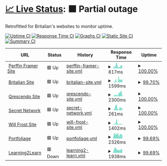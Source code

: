 # [📈 Live Status](https://Frostist.github.io/britalianuptime): <!--live status--> **🟧 Partial outage**

Retrofitted for Britalian's websites to monitor uptime.

[![Uptime CI](https://github.com/Frostist/britalianuptime/workflows/Uptime%20CI/badge.svg)](https://github.com/Frostist/britalianuptime/actions?query=workflow%3A%22Uptime+CI%22)
[![Response Time CI](https://github.com/Frostist/britalianuptime/workflows/Response%20Time%20CI/badge.svg)](https://github.com/Frostist/britalianuptime/actions?query=workflow%3A%22Response+Time+CI%22)
[![Graphs CI](https://github.com/Frostist/britalianuptime/workflows/Graphs%20CI/badge.svg)](https://github.com/Frostist/britalianuptime/actions?query=workflow%3A%22Graphs+CI%22)
[![Static Site CI](https://github.com/Frostist/britalianuptime/workflows/Static%20Site%20CI/badge.svg)](https://github.com/Frostist/britalianuptime/actions?query=workflow%3A%22Static+Site+CI%22)
[![Summary CI](https://github.com/Frostist/britalianuptime/workflows/Summary%20CI/badge.svg)](https://github.com/Frostist/britalianuptime/actions?query=workflow%3A%22Summary+CI%22)

<!--start: status pages-->
<!-- This summary is generated by Upptime (https://github.com/upptime/upptime) -->
<!-- Do not edit this manually, your changes will be overwritten -->
<!-- prettier-ignore -->
| URL | Status | History | Response Time | Uptime |
| --- | ------ | ------- | ------------- | ------ |
| <img alt="" src="https://icons.duckduckgo.com/ip3/www.perffingroup.com.ico" height="13"> [Perffin Framer Site](https://www.perffingroup.com) | 🟩 Up | [perffin-framer-site.yml](https://github.com/Frostist/BritalianWebsiteWatcher/commits/HEAD/history/perffin-framer-site.yml) | <details><summary><img alt="Response time graph" src="./graphs/perffin-framer-site/response-time-week.png" height="20"> 817ms</summary><br><a href="https://Frostist.github.io/britalianuptime/history/perffin-framer-site"><img alt="Response time 639" src="https://img.shields.io/endpoint?url=https%3A%2F%2Fraw.githubusercontent.com%2FFrostist%2FBritalianWebsiteWatcher%2FHEAD%2Fapi%2Fperffin-framer-site%2Fresponse-time.json"></a><br><a href="https://Frostist.github.io/britalianuptime/history/perffin-framer-site"><img alt="24-hour response time 726" src="https://img.shields.io/endpoint?url=https%3A%2F%2Fraw.githubusercontent.com%2FFrostist%2FBritalianWebsiteWatcher%2FHEAD%2Fapi%2Fperffin-framer-site%2Fresponse-time-day.json"></a><br><a href="https://Frostist.github.io/britalianuptime/history/perffin-framer-site"><img alt="7-day response time 817" src="https://img.shields.io/endpoint?url=https%3A%2F%2Fraw.githubusercontent.com%2FFrostist%2FBritalianWebsiteWatcher%2FHEAD%2Fapi%2Fperffin-framer-site%2Fresponse-time-week.json"></a><br><a href="https://Frostist.github.io/britalianuptime/history/perffin-framer-site"><img alt="30-day response time 721" src="https://img.shields.io/endpoint?url=https%3A%2F%2Fraw.githubusercontent.com%2FFrostist%2FBritalianWebsiteWatcher%2FHEAD%2Fapi%2Fperffin-framer-site%2Fresponse-time-month.json"></a><br><a href="https://Frostist.github.io/britalianuptime/history/perffin-framer-site"><img alt="1-year response time 639" src="https://img.shields.io/endpoint?url=https%3A%2F%2Fraw.githubusercontent.com%2FFrostist%2FBritalianWebsiteWatcher%2FHEAD%2Fapi%2Fperffin-framer-site%2Fresponse-time-year.json"></a></details> | <details><summary><a href="https://Frostist.github.io/britalianuptime/history/perffin-framer-site">100.00%</a></summary><a href="https://Frostist.github.io/britalianuptime/history/perffin-framer-site"><img alt="All-time uptime 99.89%" src="https://img.shields.io/endpoint?url=https%3A%2F%2Fraw.githubusercontent.com%2FFrostist%2FBritalianWebsiteWatcher%2FHEAD%2Fapi%2Fperffin-framer-site%2Fuptime.json"></a><br><a href="https://Frostist.github.io/britalianuptime/history/perffin-framer-site"><img alt="24-hour uptime 100.00%" src="https://img.shields.io/endpoint?url=https%3A%2F%2Fraw.githubusercontent.com%2FFrostist%2FBritalianWebsiteWatcher%2FHEAD%2Fapi%2Fperffin-framer-site%2Fuptime-day.json"></a><br><a href="https://Frostist.github.io/britalianuptime/history/perffin-framer-site"><img alt="7-day uptime 100.00%" src="https://img.shields.io/endpoint?url=https%3A%2F%2Fraw.githubusercontent.com%2FFrostist%2FBritalianWebsiteWatcher%2FHEAD%2Fapi%2Fperffin-framer-site%2Fuptime-week.json"></a><br><a href="https://Frostist.github.io/britalianuptime/history/perffin-framer-site"><img alt="30-day uptime 100.00%" src="https://img.shields.io/endpoint?url=https%3A%2F%2Fraw.githubusercontent.com%2FFrostist%2FBritalianWebsiteWatcher%2FHEAD%2Fapi%2Fperffin-framer-site%2Fuptime-month.json"></a><br><a href="https://Frostist.github.io/britalianuptime/history/perffin-framer-site"><img alt="1-year uptime 99.89%" src="https://img.shields.io/endpoint?url=https%3A%2F%2Fraw.githubusercontent.com%2FFrostist%2FBritalianWebsiteWatcher%2FHEAD%2Fapi%2Fperffin-framer-site%2Fuptime-year.json"></a></details>
| <img alt="" src="https://icons.duckduckgo.com/ip3/britalian.co.za.ico" height="13"> [Britalian Site](https://britalian.co.za) | 🟩 Up | [britalian-site.yml](https://github.com/Frostist/BritalianWebsiteWatcher/commits/HEAD/history/britalian-site.yml) | <details><summary><img alt="Response time graph" src="./graphs/britalian-site/response-time-week.png" height="20"> 1599ms</summary><br><a href="https://Frostist.github.io/britalianuptime/history/britalian-site"><img alt="Response time 1177" src="https://img.shields.io/endpoint?url=https%3A%2F%2Fraw.githubusercontent.com%2FFrostist%2FBritalianWebsiteWatcher%2FHEAD%2Fapi%2Fbritalian-site%2Fresponse-time.json"></a><br><a href="https://Frostist.github.io/britalianuptime/history/britalian-site"><img alt="24-hour response time 1837" src="https://img.shields.io/endpoint?url=https%3A%2F%2Fraw.githubusercontent.com%2FFrostist%2FBritalianWebsiteWatcher%2FHEAD%2Fapi%2Fbritalian-site%2Fresponse-time-day.json"></a><br><a href="https://Frostist.github.io/britalianuptime/history/britalian-site"><img alt="7-day response time 1599" src="https://img.shields.io/endpoint?url=https%3A%2F%2Fraw.githubusercontent.com%2FFrostist%2FBritalianWebsiteWatcher%2FHEAD%2Fapi%2Fbritalian-site%2Fresponse-time-week.json"></a><br><a href="https://Frostist.github.io/britalianuptime/history/britalian-site"><img alt="30-day response time 625" src="https://img.shields.io/endpoint?url=https%3A%2F%2Fraw.githubusercontent.com%2FFrostist%2FBritalianWebsiteWatcher%2FHEAD%2Fapi%2Fbritalian-site%2Fresponse-time-month.json"></a><br><a href="https://Frostist.github.io/britalianuptime/history/britalian-site"><img alt="1-year response time 1177" src="https://img.shields.io/endpoint?url=https%3A%2F%2Fraw.githubusercontent.com%2FFrostist%2FBritalianWebsiteWatcher%2FHEAD%2Fapi%2Fbritalian-site%2Fresponse-time-year.json"></a></details> | <details><summary><a href="https://Frostist.github.io/britalianuptime/history/britalian-site">99.70%</a></summary><a href="https://Frostist.github.io/britalianuptime/history/britalian-site"><img alt="All-time uptime 99.97%" src="https://img.shields.io/endpoint?url=https%3A%2F%2Fraw.githubusercontent.com%2FFrostist%2FBritalianWebsiteWatcher%2FHEAD%2Fapi%2Fbritalian-site%2Fuptime.json"></a><br><a href="https://Frostist.github.io/britalianuptime/history/britalian-site"><img alt="24-hour uptime 100.00%" src="https://img.shields.io/endpoint?url=https%3A%2F%2Fraw.githubusercontent.com%2FFrostist%2FBritalianWebsiteWatcher%2FHEAD%2Fapi%2Fbritalian-site%2Fuptime-day.json"></a><br><a href="https://Frostist.github.io/britalianuptime/history/britalian-site"><img alt="7-day uptime 99.70%" src="https://img.shields.io/endpoint?url=https%3A%2F%2Fraw.githubusercontent.com%2FFrostist%2FBritalianWebsiteWatcher%2FHEAD%2Fapi%2Fbritalian-site%2Fuptime-week.json"></a><br><a href="https://Frostist.github.io/britalianuptime/history/britalian-site"><img alt="30-day uptime 99.93%" src="https://img.shields.io/endpoint?url=https%3A%2F%2Fraw.githubusercontent.com%2FFrostist%2FBritalianWebsiteWatcher%2FHEAD%2Fapi%2Fbritalian-site%2Fuptime-month.json"></a><br><a href="https://Frostist.github.io/britalianuptime/history/britalian-site"><img alt="1-year uptime 99.97%" src="https://img.shields.io/endpoint?url=https%3A%2F%2Fraw.githubusercontent.com%2FFrostist%2FBritalianWebsiteWatcher%2FHEAD%2Fapi%2Fbritalian-site%2Fuptime-year.json"></a></details>
| <img alt="" src="https://icons.duckduckgo.com/ip3/qrescendo.co.ico" height="13"> [Qrescendo Site](https://qrescendo.co) | 🟩 Up | [qrescendo-site.yml](https://github.com/Frostist/BritalianWebsiteWatcher/commits/HEAD/history/qrescendo-site.yml) | <details><summary><img alt="Response time graph" src="./graphs/qrescendo-site/response-time-week.png" height="20"> 2300ms</summary><br><a href="https://Frostist.github.io/britalianuptime/history/qrescendo-site"><img alt="Response time 1527" src="https://img.shields.io/endpoint?url=https%3A%2F%2Fraw.githubusercontent.com%2FFrostist%2FBritalianWebsiteWatcher%2FHEAD%2Fapi%2Fqrescendo-site%2Fresponse-time.json"></a><br><a href="https://Frostist.github.io/britalianuptime/history/qrescendo-site"><img alt="24-hour response time 817" src="https://img.shields.io/endpoint?url=https%3A%2F%2Fraw.githubusercontent.com%2FFrostist%2FBritalianWebsiteWatcher%2FHEAD%2Fapi%2Fqrescendo-site%2Fresponse-time-day.json"></a><br><a href="https://Frostist.github.io/britalianuptime/history/qrescendo-site"><img alt="7-day response time 2300" src="https://img.shields.io/endpoint?url=https%3A%2F%2Fraw.githubusercontent.com%2FFrostist%2FBritalianWebsiteWatcher%2FHEAD%2Fapi%2Fqrescendo-site%2Fresponse-time-week.json"></a><br><a href="https://Frostist.github.io/britalianuptime/history/qrescendo-site"><img alt="30-day response time 1793" src="https://img.shields.io/endpoint?url=https%3A%2F%2Fraw.githubusercontent.com%2FFrostist%2FBritalianWebsiteWatcher%2FHEAD%2Fapi%2Fqrescendo-site%2Fresponse-time-month.json"></a><br><a href="https://Frostist.github.io/britalianuptime/history/qrescendo-site"><img alt="1-year response time 1527" src="https://img.shields.io/endpoint?url=https%3A%2F%2Fraw.githubusercontent.com%2FFrostist%2FBritalianWebsiteWatcher%2FHEAD%2Fapi%2Fqrescendo-site%2Fresponse-time-year.json"></a></details> | <details><summary><a href="https://Frostist.github.io/britalianuptime/history/qrescendo-site">100.00%</a></summary><a href="https://Frostist.github.io/britalianuptime/history/qrescendo-site"><img alt="All-time uptime 100.00%" src="https://img.shields.io/endpoint?url=https%3A%2F%2Fraw.githubusercontent.com%2FFrostist%2FBritalianWebsiteWatcher%2FHEAD%2Fapi%2Fqrescendo-site%2Fuptime.json"></a><br><a href="https://Frostist.github.io/britalianuptime/history/qrescendo-site"><img alt="24-hour uptime 100.00%" src="https://img.shields.io/endpoint?url=https%3A%2F%2Fraw.githubusercontent.com%2FFrostist%2FBritalianWebsiteWatcher%2FHEAD%2Fapi%2Fqrescendo-site%2Fuptime-day.json"></a><br><a href="https://Frostist.github.io/britalianuptime/history/qrescendo-site"><img alt="7-day uptime 100.00%" src="https://img.shields.io/endpoint?url=https%3A%2F%2Fraw.githubusercontent.com%2FFrostist%2FBritalianWebsiteWatcher%2FHEAD%2Fapi%2Fqrescendo-site%2Fuptime-week.json"></a><br><a href="https://Frostist.github.io/britalianuptime/history/qrescendo-site"><img alt="30-day uptime 100.00%" src="https://img.shields.io/endpoint?url=https%3A%2F%2Fraw.githubusercontent.com%2FFrostist%2FBritalianWebsiteWatcher%2FHEAD%2Fapi%2Fqrescendo-site%2Fuptime-month.json"></a><br><a href="https://Frostist.github.io/britalianuptime/history/qrescendo-site"><img alt="1-year uptime 100.00%" src="https://img.shields.io/endpoint?url=https%3A%2F%2Fraw.githubusercontent.com%2FFrostist%2FBritalianWebsiteWatcher%2FHEAD%2Fapi%2Fqrescendo-site%2Fuptime-year.json"></a></details>
| <img alt="" src="https://icons.duckduckgo.com/ip3/scrt.network.ico" height="13"> [Secret Network](https://scrt.network) | 🟩 Up | [secret-network.yml](https://github.com/Frostist/BritalianWebsiteWatcher/commits/HEAD/history/secret-network.yml) | <details><summary><img alt="Response time graph" src="./graphs/secret-network/response-time-week.png" height="20"> 261ms</summary><br><a href="https://Frostist.github.io/britalianuptime/history/secret-network"><img alt="Response time 491" src="https://img.shields.io/endpoint?url=https%3A%2F%2Fraw.githubusercontent.com%2FFrostist%2FBritalianWebsiteWatcher%2FHEAD%2Fapi%2Fsecret-network%2Fresponse-time.json"></a><br><a href="https://Frostist.github.io/britalianuptime/history/secret-network"><img alt="24-hour response time 192" src="https://img.shields.io/endpoint?url=https%3A%2F%2Fraw.githubusercontent.com%2FFrostist%2FBritalianWebsiteWatcher%2FHEAD%2Fapi%2Fsecret-network%2Fresponse-time-day.json"></a><br><a href="https://Frostist.github.io/britalianuptime/history/secret-network"><img alt="7-day response time 261" src="https://img.shields.io/endpoint?url=https%3A%2F%2Fraw.githubusercontent.com%2FFrostist%2FBritalianWebsiteWatcher%2FHEAD%2Fapi%2Fsecret-network%2Fresponse-time-week.json"></a><br><a href="https://Frostist.github.io/britalianuptime/history/secret-network"><img alt="30-day response time 235" src="https://img.shields.io/endpoint?url=https%3A%2F%2Fraw.githubusercontent.com%2FFrostist%2FBritalianWebsiteWatcher%2FHEAD%2Fapi%2Fsecret-network%2Fresponse-time-month.json"></a><br><a href="https://Frostist.github.io/britalianuptime/history/secret-network"><img alt="1-year response time 491" src="https://img.shields.io/endpoint?url=https%3A%2F%2Fraw.githubusercontent.com%2FFrostist%2FBritalianWebsiteWatcher%2FHEAD%2Fapi%2Fsecret-network%2Fresponse-time-year.json"></a></details> | <details><summary><a href="https://Frostist.github.io/britalianuptime/history/secret-network">100.00%</a></summary><a href="https://Frostist.github.io/britalianuptime/history/secret-network"><img alt="All-time uptime 99.91%" src="https://img.shields.io/endpoint?url=https%3A%2F%2Fraw.githubusercontent.com%2FFrostist%2FBritalianWebsiteWatcher%2FHEAD%2Fapi%2Fsecret-network%2Fuptime.json"></a><br><a href="https://Frostist.github.io/britalianuptime/history/secret-network"><img alt="24-hour uptime 100.00%" src="https://img.shields.io/endpoint?url=https%3A%2F%2Fraw.githubusercontent.com%2FFrostist%2FBritalianWebsiteWatcher%2FHEAD%2Fapi%2Fsecret-network%2Fuptime-day.json"></a><br><a href="https://Frostist.github.io/britalianuptime/history/secret-network"><img alt="7-day uptime 100.00%" src="https://img.shields.io/endpoint?url=https%3A%2F%2Fraw.githubusercontent.com%2FFrostist%2FBritalianWebsiteWatcher%2FHEAD%2Fapi%2Fsecret-network%2Fuptime-week.json"></a><br><a href="https://Frostist.github.io/britalianuptime/history/secret-network"><img alt="30-day uptime 100.00%" src="https://img.shields.io/endpoint?url=https%3A%2F%2Fraw.githubusercontent.com%2FFrostist%2FBritalianWebsiteWatcher%2FHEAD%2Fapi%2Fsecret-network%2Fuptime-month.json"></a><br><a href="https://Frostist.github.io/britalianuptime/history/secret-network"><img alt="1-year uptime 99.91%" src="https://img.shields.io/endpoint?url=https%3A%2F%2Fraw.githubusercontent.com%2FFrostist%2FBritalianWebsiteWatcher%2FHEAD%2Fapi%2Fsecret-network%2Fuptime-year.json"></a></details>
| <img alt="" src="https://icons.duckduckgo.com/ip3/willfrost.co.za.ico" height="13"> [Will Frost Site](https://willfrost.co.za) | 🟩 Up | [will-frost-site.yml](https://github.com/Frostist/BritalianWebsiteWatcher/commits/HEAD/history/will-frost-site.yml) | <details><summary><img alt="Response time graph" src="./graphs/will-frost-site/response-time-week.png" height="20"> 1402ms</summary><br><a href="https://Frostist.github.io/britalianuptime/history/will-frost-site"><img alt="Response time 639" src="https://img.shields.io/endpoint?url=https%3A%2F%2Fraw.githubusercontent.com%2FFrostist%2FBritalianWebsiteWatcher%2FHEAD%2Fapi%2Fwill-frost-site%2Fresponse-time.json"></a><br><a href="https://Frostist.github.io/britalianuptime/history/will-frost-site"><img alt="24-hour response time 591" src="https://img.shields.io/endpoint?url=https%3A%2F%2Fraw.githubusercontent.com%2FFrostist%2FBritalianWebsiteWatcher%2FHEAD%2Fapi%2Fwill-frost-site%2Fresponse-time-day.json"></a><br><a href="https://Frostist.github.io/britalianuptime/history/will-frost-site"><img alt="7-day response time 1402" src="https://img.shields.io/endpoint?url=https%3A%2F%2Fraw.githubusercontent.com%2FFrostist%2FBritalianWebsiteWatcher%2FHEAD%2Fapi%2Fwill-frost-site%2Fresponse-time-week.json"></a><br><a href="https://Frostist.github.io/britalianuptime/history/will-frost-site"><img alt="30-day response time 837" src="https://img.shields.io/endpoint?url=https%3A%2F%2Fraw.githubusercontent.com%2FFrostist%2FBritalianWebsiteWatcher%2FHEAD%2Fapi%2Fwill-frost-site%2Fresponse-time-month.json"></a><br><a href="https://Frostist.github.io/britalianuptime/history/will-frost-site"><img alt="1-year response time 639" src="https://img.shields.io/endpoint?url=https%3A%2F%2Fraw.githubusercontent.com%2FFrostist%2FBritalianWebsiteWatcher%2FHEAD%2Fapi%2Fwill-frost-site%2Fresponse-time-year.json"></a></details> | <details><summary><a href="https://Frostist.github.io/britalianuptime/history/will-frost-site">100.00%</a></summary><a href="https://Frostist.github.io/britalianuptime/history/will-frost-site"><img alt="All-time uptime 100.00%" src="https://img.shields.io/endpoint?url=https%3A%2F%2Fraw.githubusercontent.com%2FFrostist%2FBritalianWebsiteWatcher%2FHEAD%2Fapi%2Fwill-frost-site%2Fuptime.json"></a><br><a href="https://Frostist.github.io/britalianuptime/history/will-frost-site"><img alt="24-hour uptime 100.00%" src="https://img.shields.io/endpoint?url=https%3A%2F%2Fraw.githubusercontent.com%2FFrostist%2FBritalianWebsiteWatcher%2FHEAD%2Fapi%2Fwill-frost-site%2Fuptime-day.json"></a><br><a href="https://Frostist.github.io/britalianuptime/history/will-frost-site"><img alt="7-day uptime 100.00%" src="https://img.shields.io/endpoint?url=https%3A%2F%2Fraw.githubusercontent.com%2FFrostist%2FBritalianWebsiteWatcher%2FHEAD%2Fapi%2Fwill-frost-site%2Fuptime-week.json"></a><br><a href="https://Frostist.github.io/britalianuptime/history/will-frost-site"><img alt="30-day uptime 100.00%" src="https://img.shields.io/endpoint?url=https%3A%2F%2Fraw.githubusercontent.com%2FFrostist%2FBritalianWebsiteWatcher%2FHEAD%2Fapi%2Fwill-frost-site%2Fuptime-month.json"></a><br><a href="https://Frostist.github.io/britalianuptime/history/will-frost-site"><img alt="1-year uptime 100.00%" src="https://img.shields.io/endpoint?url=https%3A%2F%2Fraw.githubusercontent.com%2FFrostist%2FBritalianWebsiteWatcher%2FHEAD%2Fapi%2Fwill-frost-site%2Fuptime-year.json"></a></details>
| <img alt="" src="https://icons.duckduckgo.com/ip3/portfoliage.co.ico" height="13"> [Portfoliage](https://portfoliage.co) | 🟩 Up | [portfoliage.yml](https://github.com/Frostist/BritalianWebsiteWatcher/commits/HEAD/history/portfoliage.yml) | <details><summary><img alt="Response time graph" src="./graphs/portfoliage/response-time-week.png" height="20"> 2326ms</summary><br><a href="https://Frostist.github.io/britalianuptime/history/portfoliage"><img alt="Response time 2324" src="https://img.shields.io/endpoint?url=https%3A%2F%2Fraw.githubusercontent.com%2FFrostist%2FBritalianWebsiteWatcher%2FHEAD%2Fapi%2Fportfoliage%2Fresponse-time.json"></a><br><a href="https://Frostist.github.io/britalianuptime/history/portfoliage"><img alt="24-hour response time 1758" src="https://img.shields.io/endpoint?url=https%3A%2F%2Fraw.githubusercontent.com%2FFrostist%2FBritalianWebsiteWatcher%2FHEAD%2Fapi%2Fportfoliage%2Fresponse-time-day.json"></a><br><a href="https://Frostist.github.io/britalianuptime/history/portfoliage"><img alt="7-day response time 2326" src="https://img.shields.io/endpoint?url=https%3A%2F%2Fraw.githubusercontent.com%2FFrostist%2FBritalianWebsiteWatcher%2FHEAD%2Fapi%2Fportfoliage%2Fresponse-time-week.json"></a><br><a href="https://Frostist.github.io/britalianuptime/history/portfoliage"><img alt="30-day response time 2387" src="https://img.shields.io/endpoint?url=https%3A%2F%2Fraw.githubusercontent.com%2FFrostist%2FBritalianWebsiteWatcher%2FHEAD%2Fapi%2Fportfoliage%2Fresponse-time-month.json"></a><br><a href="https://Frostist.github.io/britalianuptime/history/portfoliage"><img alt="1-year response time 2324" src="https://img.shields.io/endpoint?url=https%3A%2F%2Fraw.githubusercontent.com%2FFrostist%2FBritalianWebsiteWatcher%2FHEAD%2Fapi%2Fportfoliage%2Fresponse-time-year.json"></a></details> | <details><summary><a href="https://Frostist.github.io/britalianuptime/history/portfoliage">99.69%</a></summary><a href="https://Frostist.github.io/britalianuptime/history/portfoliage"><img alt="All-time uptime 99.96%" src="https://img.shields.io/endpoint?url=https%3A%2F%2Fraw.githubusercontent.com%2FFrostist%2FBritalianWebsiteWatcher%2FHEAD%2Fapi%2Fportfoliage%2Fuptime.json"></a><br><a href="https://Frostist.github.io/britalianuptime/history/portfoliage"><img alt="24-hour uptime 100.00%" src="https://img.shields.io/endpoint?url=https%3A%2F%2Fraw.githubusercontent.com%2FFrostist%2FBritalianWebsiteWatcher%2FHEAD%2Fapi%2Fportfoliage%2Fuptime-day.json"></a><br><a href="https://Frostist.github.io/britalianuptime/history/portfoliage"><img alt="7-day uptime 99.69%" src="https://img.shields.io/endpoint?url=https%3A%2F%2Fraw.githubusercontent.com%2FFrostist%2FBritalianWebsiteWatcher%2FHEAD%2Fapi%2Fportfoliage%2Fuptime-week.json"></a><br><a href="https://Frostist.github.io/britalianuptime/history/portfoliage"><img alt="30-day uptime 99.89%" src="https://img.shields.io/endpoint?url=https%3A%2F%2Fraw.githubusercontent.com%2FFrostist%2FBritalianWebsiteWatcher%2FHEAD%2Fapi%2Fportfoliage%2Fuptime-month.json"></a><br><a href="https://Frostist.github.io/britalianuptime/history/portfoliage"><img alt="1-year uptime 99.96%" src="https://img.shields.io/endpoint?url=https%3A%2F%2Fraw.githubusercontent.com%2FFrostist%2FBritalianWebsiteWatcher%2FHEAD%2Fapi%2Fportfoliage%2Fuptime-year.json"></a></details>
| <img alt="" src="https://icons.duckduckgo.com/ip3/learning2learn.africa.ico" height="13"> [Learning2Learn](https://learning2learn.africa) | 🟥 Down | [learning2-learn.yml](https://github.com/Frostist/BritalianWebsiteWatcher/commits/HEAD/history/learning2-learn.yml) | <details><summary><img alt="Response time graph" src="./graphs/learning2-learn/response-time-week.png" height="20"> 1938ms</summary><br><a href="https://Frostist.github.io/britalianuptime/history/learning2-learn"><img alt="Response time 1893" src="https://img.shields.io/endpoint?url=https%3A%2F%2Fraw.githubusercontent.com%2FFrostist%2FBritalianWebsiteWatcher%2FHEAD%2Fapi%2Flearning2-learn%2Fresponse-time.json"></a><br><a href="https://Frostist.github.io/britalianuptime/history/learning2-learn"><img alt="24-hour response time 1327" src="https://img.shields.io/endpoint?url=https%3A%2F%2Fraw.githubusercontent.com%2FFrostist%2FBritalianWebsiteWatcher%2FHEAD%2Fapi%2Flearning2-learn%2Fresponse-time-day.json"></a><br><a href="https://Frostist.github.io/britalianuptime/history/learning2-learn"><img alt="7-day response time 1938" src="https://img.shields.io/endpoint?url=https%3A%2F%2Fraw.githubusercontent.com%2FFrostist%2FBritalianWebsiteWatcher%2FHEAD%2Fapi%2Flearning2-learn%2Fresponse-time-week.json"></a><br><a href="https://Frostist.github.io/britalianuptime/history/learning2-learn"><img alt="30-day response time 1960" src="https://img.shields.io/endpoint?url=https%3A%2F%2Fraw.githubusercontent.com%2FFrostist%2FBritalianWebsiteWatcher%2FHEAD%2Fapi%2Flearning2-learn%2Fresponse-time-month.json"></a><br><a href="https://Frostist.github.io/britalianuptime/history/learning2-learn"><img alt="1-year response time 1893" src="https://img.shields.io/endpoint?url=https%3A%2F%2Fraw.githubusercontent.com%2FFrostist%2FBritalianWebsiteWatcher%2FHEAD%2Fapi%2Flearning2-learn%2Fresponse-time-year.json"></a></details> | <details><summary><a href="https://Frostist.github.io/britalianuptime/history/learning2-learn">99.69%</a></summary><a href="https://Frostist.github.io/britalianuptime/history/learning2-learn"><img alt="All-time uptime 99.96%" src="https://img.shields.io/endpoint?url=https%3A%2F%2Fraw.githubusercontent.com%2FFrostist%2FBritalianWebsiteWatcher%2FHEAD%2Fapi%2Flearning2-learn%2Fuptime.json"></a><br><a href="https://Frostist.github.io/britalianuptime/history/learning2-learn"><img alt="24-hour uptime 99.99%" src="https://img.shields.io/endpoint?url=https%3A%2F%2Fraw.githubusercontent.com%2FFrostist%2FBritalianWebsiteWatcher%2FHEAD%2Fapi%2Flearning2-learn%2Fuptime-day.json"></a><br><a href="https://Frostist.github.io/britalianuptime/history/learning2-learn"><img alt="7-day uptime 99.69%" src="https://img.shields.io/endpoint?url=https%3A%2F%2Fraw.githubusercontent.com%2FFrostist%2FBritalianWebsiteWatcher%2FHEAD%2Fapi%2Flearning2-learn%2Fuptime-week.json"></a><br><a href="https://Frostist.github.io/britalianuptime/history/learning2-learn"><img alt="30-day uptime 99.89%" src="https://img.shields.io/endpoint?url=https%3A%2F%2Fraw.githubusercontent.com%2FFrostist%2FBritalianWebsiteWatcher%2FHEAD%2Fapi%2Flearning2-learn%2Fuptime-month.json"></a><br><a href="https://Frostist.github.io/britalianuptime/history/learning2-learn"><img alt="1-year uptime 99.96%" src="https://img.shields.io/endpoint?url=https%3A%2F%2Fraw.githubusercontent.com%2FFrostist%2FBritalianWebsiteWatcher%2FHEAD%2Fapi%2Flearning2-learn%2Fuptime-year.json"></a></details>

<!--end: status pages-->
